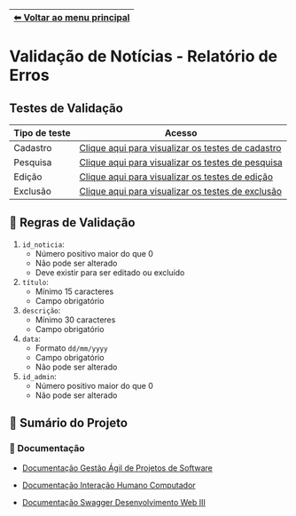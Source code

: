 | [⬅ Voltar ao menu principal](https://github.com/MathGueff/saneasp-documentation) | 
|:--|

# Validação de Notícias - Relatório de Erros

## Testes de Validação

| Tipo de teste | Acesso                                                                                                                                                  |
|---------------|---------------------------------------------------------------------------------------------------------------------------------------------------------|
| Cadastro      | [Clique aqui para visualizar os testes de cadastro](https://github.com/MathGueff/saneasp-documentation/tree/tecnicas-de-programacao-II/testes-validacao/cadastro) |
| Pesquisa      | [Clique aqui para visualizar os testes de pesquisa](https://github.com/MathGueff/saneasp-documentation/tree/tecnicas-de-programacao-II/testes-validacao/pesquisa) |
| Edição        | [Clique aqui para visualizar os testes de edição](https://github.com/MathGueff/saneasp-documentation/tree/tecnicas-de-programacao-II/testes-validacao/edicao)     |
| Exclusão      | [Clique aqui para visualizar os testes de exclusão](https://github.com/MathGueff/saneasp-documentation/tree/tecnicas-de-programacao-II/testes-validacao/exclusao) |

## 📝 Regras de Validação
1. `id_noticia`:
   - Número positivo maior do que 0
   - Não pode ser alterado
   - Deve existir para ser editado ou excluído
2. `título`:  
   - Mínimo 15 caracteres  
   - Campo obrigatório  
3. `descrição`:  
   - Mínimo 30 caracteres  
   - Campo obrigatório  
4. `data`: 
   - Formato `dd/mm/yyyy`  
   - Campo obrigatório
   - Não pode ser alterado
5. `id_admin`:
   - Número positivo maior do que 0
   - Não pode ser alterado 

## 🔗 Sumário do Projeto

### 📄 Documentação
- [Documentação Gestão Ágil de Projetos de Software](https://github.com/MathGueff/saneasp-documentation/tree/interacao-humano-computador)

- [Documentação Interação Humano Computador](https://github.com/MathGueff/saneasp-documentation/tree/gestao-agil-de-projetos-de-software)

- [Documentação Swagger Desenvolvimento Web III](https://backend-saneasp.onrender.com/api-docs/)

